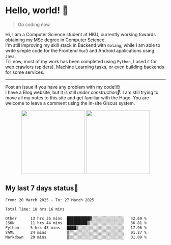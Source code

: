 # Hello, world! 🥰
> Go coding now.
  
Hi, I am a Computer Science student at HKU, currently working towards obtaining my MSc degree in Computer Science.  
I'm still improving my skill stack in Backend with `Golang`, while I am able to write simple code for the Frontend `Vue3` and Android applications using `Java`.  
Till now, most of my work has been completed using `Python`, I used it for web crawlers (spiders), Machine Learning tasks, or even building backends for some services.

-------
Post an issue if you have any problem with my code!😊  
I have a Blog website, but it is still *under construction🚧*. I am still trying to move all my notes to this site and get familiar with the Hugo. You are welcome to leave a comment using the in-site Giscus system.  


<div align="center">
<div><img src="https://github-readme-stats.vercel.app/api?username=Xrondev&count_private=true" height="200px"/> <img src="https://github-readme-stats.vercel.app/api/top-langs/?username=Xrondev" height="200px"/></div>
</div>
<div align="center"></div>  

## My last 7 days status🧐

<!--START_SECTION:waka-->

```txt
From: 20 March 2025 - To: 27 March 2025

Total Time: 18 hrs 16 mins

Other      13 hrs 36 mins  ██████████▓░░░░░░░░░░░░░░   42.69 %
JSON       11 hrs 44 mins  █████████▒░░░░░░░░░░░░░░░   36.81 %
Python     5 hrs 43 mins   ████▒░░░░░░░░░░░░░░░░░░░░   17.96 %
YAML       24 mins         ▒░░░░░░░░░░░░░░░░░░░░░░░░   01.27 %
Markdown   20 mins         ▒░░░░░░░░░░░░░░░░░░░░░░░░   01.09 %
```

<!--END_SECTION:waka-->
